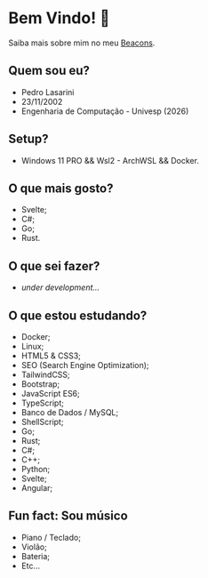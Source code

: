 # Bem Vindo! 👋

Saiba mais sobre mim no meu [Beacons](https://beacons.ai/lasarini/).
 
## Quem sou eu?
* Pedro Lasarini
* 23/11/2002
* Engenharia de Computação - Univesp (2026)

## Setup?
* Windows 11 PRO && Wsl2 - ArchWSL && Docker.

## O que mais gosto?
* Svelte;
* C#;
* Go;
* Rust.

## O que sei fazer?
* *under development...*

## O que estou estudando?
* Docker;
* Linux;
* HTML5 & CSS3;
* SEO (Search Engine Optimization);
* TailwindCSS;
* Bootstrap;
* JavaScript ES6;
* TypeScript;
* Banco de Dados / MySQL;
* ShellScript;
* Go;
* Rust;
* C#;
* C++;
* Python;
* Svelte;
* Angular;

## Fun fact: Sou músico
* Piano / Teclado;
* Violão;
* Bateria;
* Etc...
<!--
**lasarinii/lasarinii** is a ✨ _special_ ✨ repository because its `README.md` (this file) appears on your GitHub profile.

Here are some ideas to get you started:

- 🔭 I’m currently working on ...
- 🌱 I’m currently learning ...
- 👯 I’m looking to collaborate on ...
- 🤔 I’m looking for help with ...
- 💬 Ask me about ...
- 📫 How to reach me: ...
- 😄 Pronouns: ...
- ⚡ Fun fact: ...
-->
